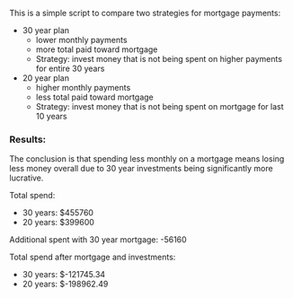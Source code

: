 This is a simple script to compare two strategies for mortgage payments:
* 30 year plan
   * lower monthly payments
   * more total paid toward mortgage
   * Strategy: invest money that is not being spent on higher payments for entire 30 years
* 20 year plan
   * higher monthly payments
   * less total paid toward mortgage
   * Strategy: invest money that is not being spent on mortgage for last 10 years

### Results:

The conclusion is that spending less monthly on a mortgage means losing less money overall due to 30 year investments being significantly more lucrative.

Total spend:
   * 30 years: $455760
   * 20 years: $399600

Additional spent with 30 year mortgage: -56160

Total spend after mortgage and investments:
   * 30 years: $-121745.34
   * 20 years: $-198962.49
